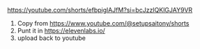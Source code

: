 https://youtube.com/shorts/efbpiglAJfM?si=bcJzzIQKlGJAY9VR

1. Copy from https://www.youtube.com/@setupsaitony/shorts
2. Punt it in https://elevenlabs.io/
3. upload back to youtube
